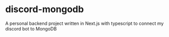 # discord-mongodb
A personal backend project written in Next.js with typescript to connect my discord bot to MongoDB
